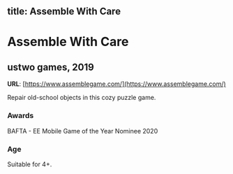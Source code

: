 title: Assemble With Care
---
# Assemble With Care
## ustwo games, 2019

**URL**: [https://www.assemblegame.com/](https://www.assemblegame.com/)

Repair old-school objects in this cozy puzzle game.

### Awards
BAFTA - EE Mobile Game of the Year Nominee 2020

### Age
Suitable for 4+.